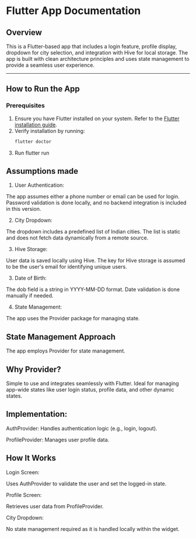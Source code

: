 # **Flutter App Documentation**

## **Overview**
This is a Flutter-based app that includes a login feature, profile display, dropdown for city selection, and integration with Hive for local storage. The app is built with clean architecture principles and uses state management to provide a seamless user experience.

---

## **How to Run the App**

### **Prerequisites**
1. Ensure you have Flutter installed on your system. Refer to the [Flutter installation guide](https://flutter.dev/docs/get-started/install).
2. Verify installation by running:
   ```bash
   flutter doctor

3. Run flutter run


## **Assumptions made**

1. User Authentication:

The app assumes either a phone number or email can be used for login.
Password validation is done locally, and no backend integration is included in this version.

2. City Dropdown:

The dropdown includes a predefined list of Indian cities.
The list is static and does not fetch data dynamically from a remote source.

3. Hive Storage:

User data is saved locally using Hive.
The key for Hive storage is assumed to be the user's email for identifying unique users.

3. Date of Birth:

The dob field is a string in YYYY-MM-DD format. Date validation is done manually if needed.

4. State Management:

The app uses the Provider package for managing state.

## **State Management Approach**

The app employs Provider for state management.

## Why Provider?

Simple to use and integrates seamlessly with Flutter.
Ideal for managing app-wide states like user login status, profile data, and other dynamic states.

## Implementation:

AuthProvider: Handles authentication logic (e.g., login, logout).

ProfileProvider: Manages user profile data.

## How It Works
Login Screen:

Uses AuthProvider to validate the user and set the logged-in state.

Profile Screen:

Retrieves user data from ProfileProvider.

City Dropdown:

No state management required as it is handled locally within the widget.



